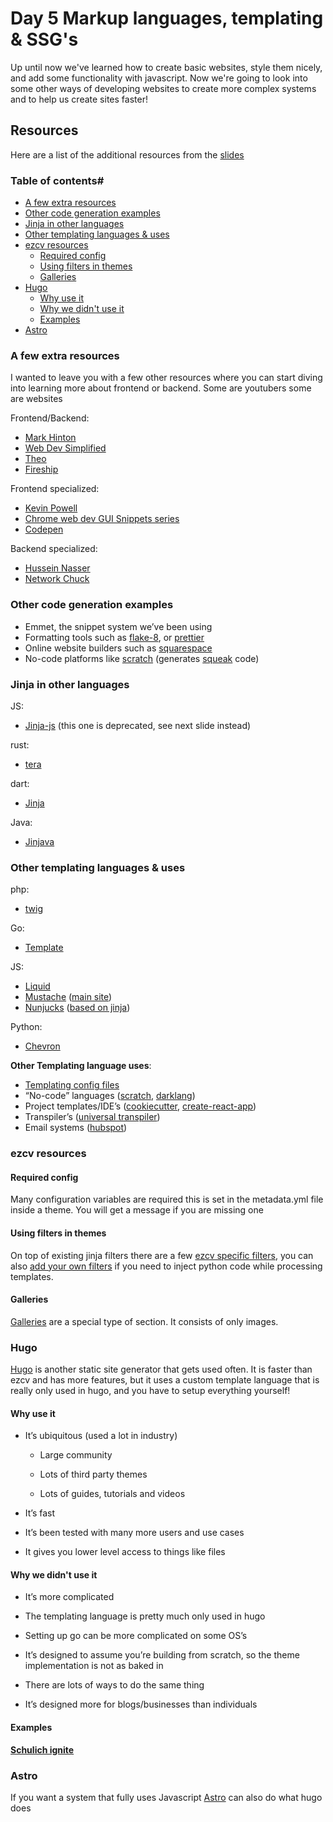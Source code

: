 # Day 5 Markup languages, templating & SSG's

Up until now we've learned how to create basic websites, style them nicely, and add some functionality with javascript. Now we're going to look into some other ways of developing websites to create more complex systems and to help us create sites faster!

## Resources

Here are a list of the additional resources from the [slides](https://docs.google.com/presentation/d/1E0M7G5Ukue1cqFQ3SvwbuNGYzey7WnlY_dEnDqFQRCM/edit?usp=sharing)

### Table of contents#
- [A few extra resources](#a-few-extra-resources)
- [Other code generation examples](#other-code-generation-examples)
- [Jinja in other languages](#jinja-in-other-languages)
- [Other templating languages \& uses](#other-templating-languages--uses)
- [ezcv resources](#ezcv-resources)
    - [Required config](#required-config)
    - [Using filters in themes](#using-filters-in-themes)
    - [Galleries](#galleries)
- [Hugo](#hugo)
    - [Why use it](#why-use-it)
    - [Why we didn't use it](#why-we-didnt-use-it)
    - [Examples](#examples)
- [Astro](#astro)


### A few extra resources

I wanted to leave you with a few other resources where you can start diving into learning more about frontend or backend. Some are youtubers some are websites

Frontend/Backend:

-   [Mark Hinton](https://www.youtube.com/c/codesignDev/videos)
-   [Web Dev Simplified](https://www.youtube.com/c/WebDevSimplified)
-   [Theo](https://www.youtube.com/c/TheoBrowne1017)
-   [Fireship](https://www.youtube.com/c/Fireship)

Frontend specialized:

-   [Kevin Powell](https://www.youtube.com/kepowob/videos)
-   [Chrome web dev GUI Snippets series](https://www.youtube.com/watch?v=no1YV6xgIv8&list=PLNYkxOF6rcIAkCqEvHXCAkbRVhjEMbf_i)
-   [Codepen](https://codepen.io/)

Backend specialized:

-   [Hussein Nasser](https://www.youtube.com/c/HusseinNasser-software-engineering/videos)
-   [Network Chuck](https://www.youtube.com/c/NetworkChuck/videos)

### Other code generation examples


-   Emmet, the snippet system we’ve been using
-   Formatting tools such as [flake-8](https://flake8.pycqa.org/en/latest/), or [prettier](https://prettier.io/)
-   Online website builders such as [squarespace](https://www.squarespace.com/)
-   No-code platforms like [scratch](https://scratch.mit.edu/projects/editor/?tutorial=getStarted) (generates [squeak](https://squeak.org/) code)

### Jinja in other languages

JS:
-   [Jinja-js](https://github.com/sstur/jinja-js) (this one is deprecated, see next slide instead)
    
rust:
-   [tera](https://crates.io/crates/tera)

dart:
-   [Jinja](https://pub.dev/packages/jinja)

Java:
-   [Jinjava](https://github.com/HubSpot/jinjava)

### Other templating languages & uses


php:
-   [twig](https://twig.symfony.com/)

Go:
-   [Template](https://pkg.go.dev/text/template)
    
JS:

-   [Liquid](https://npm.io/package/liquidjs) 
-   [Mustache](https://github.com/janl/mustache.js) ([main site](https://mustache.github.io/))
-   [Nunjucks](https://mozilla.github.io/nunjucks/) ([based on jinja](https://mozilla.github.io/nunjucks/templating.html#:~:text=Nunjucks%20is%20essentially%20a%20port%20of%20jinja2%2C%20so%20you%20can%20read%20their%20docs%20if%20you%20find%20anything%20lacking%20here.%20Read%20about%20the%20differences%20here.))
    
Python:

-   [Chevron](https://github.com/noahmorrison/chevron)

**Other Templating language uses**:

-   [Templating config files](https://www.digitalocean.com/community/tutorials/how-to-create-and-use-templates-in-ansible-playbooks)
-   “No-code” languages ([scratch](https://scratch.mit.edu/), [darklang](https://darklang.com/))
-   Project templates/IDE’s ([cookiecutter](https://cookiecutter.readthedocs.io/en/stable/), [create-react-app](https://www.npmjs.com/package/create-react-app))
-   Transpiler’s ([universal transpiler](http://jarble.github.io/transpiler/))
-   Email systems ([hubspot](https://www.hubspot.com/products/sales/email-tracking?hubs_content=www.hubspot.com%2Fproducts%2Fcrm&hubs_content-cta=Email%20tracking))

### ezcv resources

#### Required config

Many configuration variables are required this is set in the metadata.yml file inside a theme. You will get a message if you are missing one

#### Using filters in themes

On top of existing jinja filters there are a few [ezcv specific filters](https://ezcv.readthedocs.io/en/latest/theme-development/#available-custom-filters), you can also [add your own filters](https://ezcv.readthedocs.io/en/latest/contributor-docs/#filters) if you need to inject python code while processing templates.

#### Galleries

[Galleries](https://ezcv.readthedocs.io/en/latest/usage/#image-gallery) are a special type of section. It consists of only images.


### Hugo

[Hugo](https://gohugo.io/) is another static site generator that gets used often. It is faster than ezcv and has more features, but it uses a custom template language that is really only used in hugo, and you have to setup everything yourself!

#### Why use it

-   It’s ubiquitous (used a lot in industry)
    
	-   Large community
	    
	-   Lots of third party themes
	    
	-   Lots of guides, tutorials and videos
    

-   It’s fast
    
-   It’s been tested with many more users and use cases
    
-   It gives you lower level access to things like files


#### Why we didn't use it

-   It’s more complicated
    
-   The templating language is pretty much only used in hugo
    
-   Setting up go can be more complicated on some OS’s
    
-   It’s designed to assume you’re building from scratch, so the theme implementation is not as baked in
    
-   There are lots of ways to do the same thing
    
-   It’s designed more for blogs/businesses than individuals

#### Examples

**[Schulich ignite](https://github.com/Schulich-Ignite/website)**

### Astro

If you want a system that fully uses Javascript [Astro](https://astro.build/) can also do what hugo does
